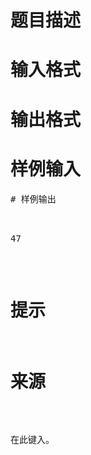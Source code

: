 

# 题目描述



# 输入格式



# 输出格式



# 样例输入


<pre>
# 样例输出


<pre>47</pre>

# 提示



# 来源


<p>
在此键入。
</p>
